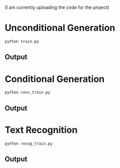 (I am currently uploading the code for the project)

# Unconditional Generation

```
python train.py 

```
## Output

# Conditional Generation

```
python conv_train.py

```
## Output

# Text Recognition

```
python recog_train.py

```
## Output

